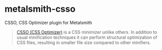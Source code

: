 # metalsmith-csso
CSSO, CSS Optimizer plugin for Metalsmith

> [CSSO (CSS Optimizer)](https://github.com/afelix/csso) is a CSS minimizer unlike others. In addition to usual minification techniques it can perform structural optimization of CSS files, resulting in smaller file size compared to other minifiers.
